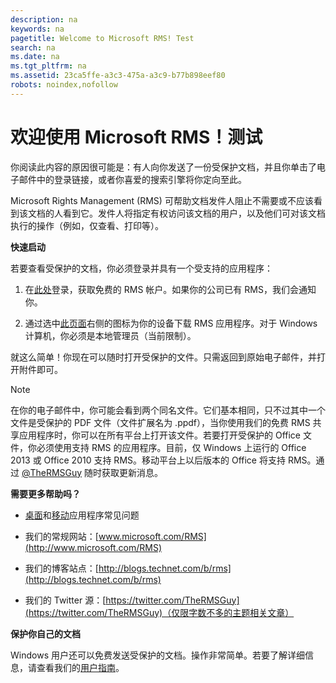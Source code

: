 ```yaml
---
description: na
keywords: na
pagetitle: Welcome to Microsoft RMS! Test
search: na
ms.date: na
ms.tgt_pltfrm: na
ms.assetid: 23ca5ffe-a3c3-475a-a3c9-b77b898eef80
robots: noindex,nofollow
---
```

# 欢迎使用 Microsoft RMS！测试
你阅读此内容的原因很可能是：有人向你发送了一份受保护文档，并且你单击了电子邮件中的登录链接，或者你喜爱的搜索引擎将你定向至此。

Microsoft Rights Management (RMS) 可帮助文档发件人阻止不需要或不应该看到该文档的人看到它。发件人将指定有权访问该文档的用户，以及他们可对该文档执行的操作（例如，仅查看、打印等）。

**快速启动**

若要查看受保护的文档，你必须登录并具有一个受支持的应用程序：

1.  在[此处](https://portal.aadrm.com/)登录，获取免费的 RMS 帐户。如果你的公司已有 RMS，我们会通知你。

2.  通过选中[此页面](http://portal.aadrm.com/home/download)右侧的图标为你的设备下载 RMS 应用程序。对于 Windows 计算机，你必须是本地管理员（当前限制）。

就这么简单！你现在可以随时打开受保护的文件。只需返回到原始电子邮件，并打开附件即可。

> [!NOTE]
> 在你的电子邮件中，你可能会看到两个同名文件。它们基本相同，只不过其中一个文件是受保护的 PDF 文件（文件扩展名为 .ppdf），当你使用我们的免费 RMS 共享应用程序时，你可以在所有平台上打开该文件。若要打开受保护的 Office 文件，你必须使用支持 RMS 的应用程序。目前，仅 Windows 上运行的 Office 2013 或 Office 2010 支持 RMS。移动平台上以后版本的 Office 将支持 RMS。通过 [@TheRMSGuy](https://twitter.com/TheRMSGuy) 随时获取更新消息。

**需要更多帮助吗？**

-   [桌面](http://technet.microsoft.com/dn467883)和[移动](http://technet.microsoft.com/dn451248)应用程序常见问题

-   我们的常规网站：[www.microsoft.com/RMS](http://www.microsoft.com/RMS)

-   我们的博客站点：[http://blogs.technet.com/b/rms](http://blogs.technet.com/b/rms)

-   我们的 Twitter 源：[https://twitter.com/TheRMSGuy](https://twitter.com/TheRMSGuy)（仅限字数不多的主题相关文章）

**保护你自己的文档**

Windows 用户还可以免费发送受保护的文档。操作非常简单。若要了解详细信息，请查看我们的[用户指南](http://technet.microsoft.com/library/dn574735%28v=ws.10%29.aspx)。

